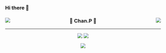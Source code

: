 ### Hi there 👋

<!--
**ByoungChan-Park/ByoungChan-Park** is a ✨ _special_ ✨ repository because its `README.md` (this file) appears on your GitHub profile.

Here are some ideas to get you started:

- 🔭 I’m currently working on ...
- 🌱 I’m currently learning ...
- 👯 I’m looking to collaborate on ...
- 🤔 I’m looking for help with ...
- 💬 Ask me about ...
- 📫 How to reach me: ...
- 😄 Pronouns: ...
- ⚡ Fun fact: ...
-->

<!-- https://velog.io/@seondal/Github-Readme-%EA%BE%B8%EB%AF%B8%EA%B8%B0-%EC%B4%9D%EC%A0%95%EB%A6%AC#%EC%99%84%EC%84%B1 -->

<div align="center">
  
  <img align="right" src="https://github-readme-stats.vercel.app/api?username=ByoungChan-Park&theme=dracula&exclude_repo=Computer-Science-Engineering&layout=compact&langs_count=10"/>
  
 
  <img align="left" src="https://github-readme-stats.vercel.app/api/top-langs/?username=ByoungChan-Park&theme=dracula&exclude_repo=Computer-Science-Engineering&layout=compact&langs_count=10"/>
  
  
  ### 🐣 Chan.P 🐥 
  
  ---
  
  <a href="https://github.com/ByoungChan-Park"><img src="https://hits.seeyoufarm.com/api/count/incr/badge.svg?url=https%3A%2F%2Fgithub.com%2Fseondal&count_bg=%23000000&title_bg=%23000000&icon=github.svg&icon_color=%23E7E7E7&title=GitHub&edge_flat=false)"/></a> <a href="https://solved.ac/whkakrkr"><img src="http://mazassumnida.wtf/api/mini/generate_badge?boj=whkakrkr"/></a>
  
  <a href="https://velog.io/@chan_p"><img src="https://img.shields.io/badge/chan_p.log-3DDC84?style=flat-square&logo=Velog&logoColor=white"/></a>

  <br>
 
</div>
